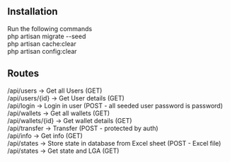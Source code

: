 ## Installation

Run the following commands<br />
php artisan migrate --seed<br />
php artisan cache:clear<br />
php artisan config:clear<br />

## Routes

/api/users -> Get all Users (GET)<br />
/api/users/{id} -> Get User details (GET)<br />
/api/login -> Login in user (POST - all seeded user password is password)<br />
/api/wallets -> Get all wallets (GET)<br />
/api/wallets/{id} -> Get wallet details (GET)<br />
/api/transfer -> Transfer (POST - protected by auth)<br />
/api/info -> Get info (GET)<br />
/api/states -> Store state in database from Excel sheet (POST - Excel file)<br />
/api/states -> Get state and LGA (GET)
